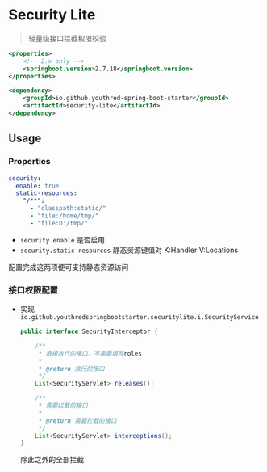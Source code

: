 # Security Lite

> 轻量级接口拦截权限校验

```xml
<properties>
    <!-- 2.x only -->
    <springboot.version>2.7.18</springboot.version>
</properties>
```

```xml
<dependency>
    <groupId>io.github.youthred-spring-boot-starter</groupId>
    <artifactId>security-lite</artifactId>
</dependency>
```

## Usage

### Properties

```yaml
security:
  enable: true
  static-resources:
    "/**":
      - "classpath:static/"
      - "file:/home/tmp/"
      - "file:D:/tmp/"
```

- `security.enable` 是否启用
- `security.static-resources` 静态资源键值对 K:Handler V:Locations

配置完成这两项便可支持静态资源访问

### 接口权限配置

- 实现 `io.github.youthredspringbootstarter.securitylite.i.SecurityService`

    ```java
    public interface SecurityInterceptor {
    
        /**
         * 直接放行的接口，不需要填写roles
         *
         * @return 放行的接口
         */
        List<SecurityServlet> releases();
    
        /**
         * 需要拦截的接口
         *
         * @return 需要拦截的接口
         */
        List<SecurityServlet> interceptions();
    }
    ```
  除此之外的全部拦截